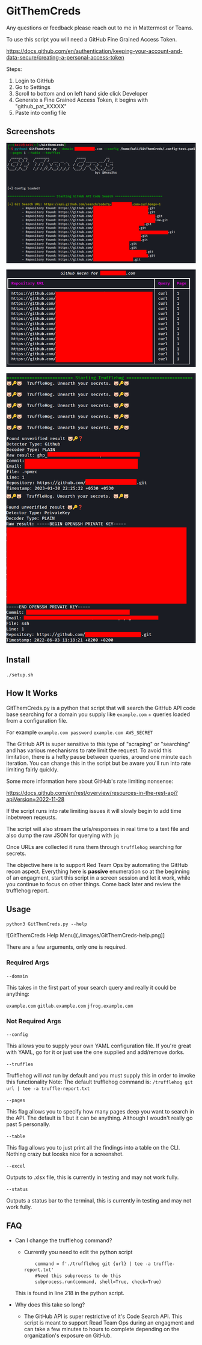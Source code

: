 # GitThemCreds

Any questions or feedback please reach out to me in Mattermost or Teams.

To use this script you will need a GitHub Fine Grained Access Token.

https://docs.github.com/en/authentication/keeping-your-account-and-data-secure/creating-a-personal-access-token

Steps:
1. Login to GitHub
2. Go to Settings
3. Scroll to bottom and on left hand side click Developer
4. Generate a Fine Grained Access Token, it begins with "github_pat_XXXXX"
5. Paste into config file

## Screenshots 

![Searching GitHub API](./images/GitThemCreds-APISearch.png)


![Table for Screenshots](./images/GitThemCreds-Table.png)


![Hunting for Secrets](./images/GitThemCreds-Truffle.png)

## Install
`./setup.sh`

## How It Works
GitThemCreds.py is a python that script that will  search the GitHub API code base searching for a domain you supply like `example.com` + queries loaded from a configuration file.

For example 
`example.com password`
`example.com AWS_SECRET`

The GitHub API is super sensitive to this type of "scraping" or "searching" and has various mechanisms to rate limit the request. To avoid this limitation, there is a hefty pause between queries, around one minute each iteration. You can change this in the script but be aware you'll run into rate limiting fairly quickly.

Some more information here about GitHub's rate limiting nonsense:

https://docs.github.com/en/rest/overview/resources-in-the-rest-api?apiVersion=2022-11-28

If the script runs into rate limiting issues it will slowly begin to add time inbetween reqeusts.

The script will also stream the urls/responses in real time to a text file and also dump the raw JSON for querying with `jq`

Once URLs are collected it runs them through `trufflehog` searching for secrets.

The objective here is to support Red Team Ops by automating the GitHub recon aspect. Everything here is **passive** enumeration so at the beginning of an engagment, start this script in a screen session and let it work, while you continue to focus on other things. Come back later and review the trufflehog report.

## Usage
`python3 GitThemCreds.py --help`

![GitThemCreds Help Menu](./images/GitThemCreds-help.png]]

There are a few arguments, only one is required.
### Required Args
`--domain` 

This takes in the first part of your search query and really it could be anything:

`example.com`
`gitlab.example.com`
`jfrog.example.com` 

### Not Required Args
`--config`

This allows you to supply your own YAML configuration file. If you're great with YAML, go for it or just use the one supplied and add/remove dorks.

`--truffles`

Trufflehog will *not* run by default and you must supply this in order to invoke this functionality
Note: The default trufflehog command is:
`/trufflehog git url | tee -a truffle-report.txt`

`--pages` 

This flag allows you to specify how many pages deep you want to search in the API. The default is 1 but it can be anything. Although I woudn't really go past 5 personally.

`--table`

This flag allows you to just print all the findings into a table on the CLI. Nothing crazy but loosks nice for a screenshot.

`--excel`

Outputs to .xlsx file, this is currently in testing and may not work fully.

`--status`

Outputs a status bar to the terminal, this is currently in testing and may not work fully.

## FAQ
+ Can I change the trufflehog command?
	+ Currently you need to edit the python script 
		```            
		    command = f'./trufflehog git {url} | tee -a truffle-report.txt'
            #Need this subprocess to do this
            subprocess.run(command, shell=True, check=True)
     This is found in line 218 in the python script.

+ Why does this take so long?
	+ The GitHub API is super restrictive of it's Code Search API. This script is meant to support Read Team Ops during an engagment and can take a few minutes to hours to complete depending on the organization's exposure on GitHub.
